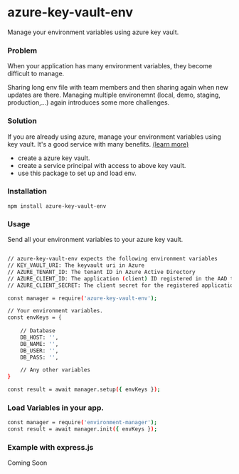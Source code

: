# azure-key-vault-env
Manage your environment variables using azure key vault.

### Problem
When your application has many environment variables, they 
become difficult to manage. 

Sharing long env file with team members and then sharing again when new updates are there.
Managing multiple environemnt (local, demo, staging, production,...) again introduces some more challenges.


### Solution
If you are already using azure, manage your environment variables using key vault. It's a good service with many
benefits. [(learn more)](https://azure.microsoft.com/en-us/services/key-vault/)
- create a azure key vault.
- create a service principal with access to above key vault.
- use this package to set up and load env.

### Installation

```
npm install azure-key-vault-env
```

### Usage
Send all your environment variables to your azure key vault.

```bash

// azure-key-vault-env expects the following environment variables
// KEY_VAULT_URI: The keyvault uri in Azure
// AZURE_TENANT_ID: The tenant ID in Azure Active Directory
// AZURE_CLIENT_ID: The application (client) ID registered in the AAD tenant
// AZURE_CLIENT_SECRET: The client secret for the registered application

const manager = require('azure-key-vault-env');

// Your environment variables.
const envKeys = {
       
    // Database    
    DB_HOST: '',
    DB_NAME: '',
    DB_USER: '',
    DB_PASS: '',

    // Any other variables
} 

const result = await manager.setup({ envKeys });

```

### Load Variables in your app.
 
```bash
const manager = require('environment-manager');
const result = await manager.init({ envKeys });

```
  
### Example with express.js 
Coming Soon  
